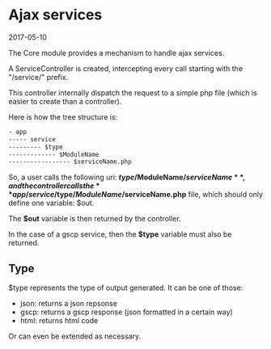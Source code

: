 Ajax services
===================
2017-05-10



The Core module provides a mechanism to handle ajax services.

A ServiceController is created, intercepting every call starting with the "/service/" prefix.

This controller internally dispatch the request to a simple php file (which is easier to create than a controller).

Here is how the tree structure is:
 
 
```txt
- app
----- service
--------- $type
------------- $ModuleName
----------------- $serviceName.php

``` 


So, a user calls the following uri: **$type/$ModuleName/$serviceName**,
and the controller calls the **app/service/$type/$ModuleName/$serviceName.php** file,
which should only define one variable: $out.

The **$out** variable is then returned by the controller.

In the case of a gscp service, then the **$type** variable must also be returned.

 
 
Type
-------
$type represents the type of output generated.
It can be one of those:

- json: returns a json repsonse
- gscp: returns a gscp response (json formatted in a certain way)
- html: returns html code

Or can even be extended as necessary.


